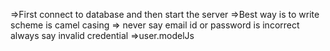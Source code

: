 =>First connect to database and then start the server
=>Best way is to write scheme is camel casing
=> never say email id or password is incorrect always say invalid credential
=>user.modelJs
